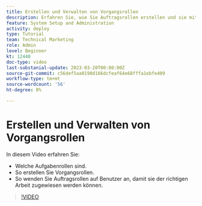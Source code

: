 ```yaml
---
title: Erstellen und Verwalten von Vorgangsrollen
description: Erfahren Sie, wie Sie Auftragsrollen erstellen und sie mit Benutzern verknüpfen, um bessere Zuweisungen vorzunehmen.
feature: System Setup and Administration
activity: deploy
type: Tutorial
team: Technical Marketing
role: Admin
level: Beginner
kt: 12448
doc-type: video
last-substanial-update: 2023-03-20T00:00:00Z
source-git-commit: c56def5aa0190d166dcfeaf64e68fffa1ebfe409
workflow-type: tm+mt
source-wordcount: '56'
ht-degree: 0%

---
```


# Erstellen und Verwalten von Vorgangsrollen

In diesem Video erfahren Sie:

* Welche Aufgabenrollen sind.
* So erstellen Sie Vorgangsrollen.
* So wenden Sie Auftragsrollen auf Benutzer an, damit sie der richtigen Arbeit zugewiesen werden können.

>[!VIDEO](https://video.tv.adobe.com/v/3416966/?quality=12)

